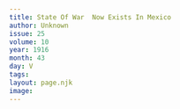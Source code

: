 ```yaml
---
title: State Of War  Now Exists In Mexico
author: Unknown
issue: 25
volume: 10
year: 1916
month: 43
day: V
tags:
layout: page.njk
image:
---
```





